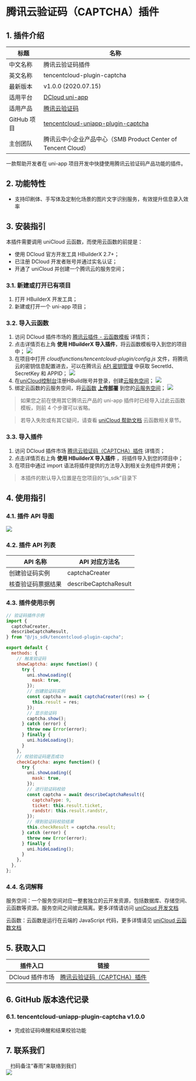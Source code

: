 # 腾讯云验证码（CAPTCHA）插件

## 1. 插件介绍

| 标题        | 名称                                                                   |
| ----------- | ---------------------------------------------------------------------- |
| 中文名称    | 腾讯云验证码插件                                                       |
| 英文名称    | tencentcloud-plugin-captcha                                            |
| 最新版本    | v1.0.0 (2020.07.15)                                                    |
| 适用平台    | [DCloud uni-app](https://uniapp.dcloud.net.cn)                         |
| 适用产品    | [腾讯云验证码](https://cloud.tencent.com/product/captcha)              |
| GitHub 项目 | [tencentcloud-uniapp-plugin-captcha](https://github.com/Tencent-Cloud-Plugins/tencentcloud-uniapp-plugin-captcha)   |
| 主创团队    | 腾讯云中小企业产品中心（SMB Product Center of Tencent Cloud）          |

一款帮助开发者在 uni-app 项目开发中快捷使用腾讯云验证码产品功能的插件。

## 2. 功能特性

- 支持印刷体、手写体及定制化场景的图片文字识别服务，有效提升信息录入效率

## 3. 安装指引

本插件需要调用 uniCloud 云函数，而使用云函数的前提是：

- 使用 DCloud 官方开发工具 HBuilderX 2.7+；
- 已注册 DCloud 开发者账号并通过实名认证；
- 开通了 uniCloud 并创建一个腾讯云的服务空间；

### 3.1. 新建或打开已有项目

1. 打开 HBuilderX 开发工具；
1. 新建或打开一个 uni-app 项目；

### 3.2. 导入云函数

1. 访问 DCloud 插件市场的 [腾讯云插件 - 云函数模板](https://ext.dcloud.net.cn/plugin?id=2139) 详情页；
2. 点击详情页右上角 **使用 HBuilderX 导入插件**，将云函数模板导入到您的项目中；
![](./images/guide/guide-1.png)
3. 在项目中打开 _cloudfunctions/tencentcloud-plugin/config.js_ 文件，将腾讯云的密钥信息配置进去，可以在腾讯云 [API 密钥管理](https://console.cloud.tencent.com/cam/capi) 中获取 SecretId、SecretKey 和 APPID；
![](./images/guide/guide-2.png)
4. 在[uniCloud控制台](https://unicloud.dcloud.net.cn/login)注册HBuild账号并登录，创建[云服务空间](https://uniapp.dcloud.net.cn/uniCloud/concepts/space)；
![](./images/guide/guide-3.png)
5. 绑定云函数的云服务空间，将[云函数](https://uniapp.dcloud.net.cn/uniCloud/concepts/cloudfunction) [**上传部署**](https://uniapp.dcloud.net.cn/uniCloud/quickstart?id=rundebug) 到您的[云服务空间](https://uniapp.dcloud.net.cn/uniCloud/concepts/space)；
![](./images/guide/guide-4.png)

> 如果您之前在使用其它腾讯云产品的 uni-app 插件时已经导入过此云函数模板，则前 4 个步骤可以省略。

> 若导入失败或有其它疑问，请查看 [uniCloud 帮助文档](https://uniapp.dcloud.io/uniCloud/README) 云函数相关章节。

### 3.3. 导入插件

1. 访问 DCloud 插件市场 [腾讯云验证码（CAPTCHA）插件](https://ext.dcloud.net.cn/plugin?id=2519) 详情页；
1. 点击详情页右上角 **使用 HBuilderX 导入插件** ，将插件导入到您的项目中；
1. 在项目中通过 import 语法将插件提供的方法导入到相关业务组件并使用；

> 本插件的默认导入位置是在您项目的“js_sdk”目录下

## 4. 使用指引

### 4.1. 插件 API 导图

![](./images/catpcha-guide.png)

### 4.2. 插件 API 列表

| API 名称           | API 对应方法名        |
| ------------------ | --------------------- |
| 创建验证码实例     | captchaCreater        |
| 核查验证码票据结果 | describeCaptchaResult |

### 4.3. 插件使用示例

```javascript
// 验证码插件示例
import {
  captchaCreater,
  describeCaptchaResult,
} from "@/js_sdk/tencentcloud-plugin-capcha";

export default {
  methods: {
    // 触发验证码
    showCaptcha: async function() {
      try {
        uni.showLoading({
          mask: true,
        });
        // 创建验证码实例
        const captcha = await captchaCreater((res) => {
          this.result = res;
        });
        // 显示验证码
        captcha.show();
      } catch (error) {
        throw new Error(error);
      } finally {
        uni.hideLoading();
      }
    },
    // 校验验证码是否成功
    checkCaptcha: async function() {
      try {
        uni.showLoading({
          mask: true,
        });
        // 进行验证码校验
        const captcha = await describeCaptchaResult({
          captchaType: 9,
          ticket: this.result.ticket,
          randstr: this.result.randstr,
        });
        // 得到验证码校验结果
        this.checkResult = captcha.result;
      } catch (error) {
        throw new Error(error);
      } finally {
        uni.hideLoading();
      }
    },
  },
};
```

### 4.4. 名词解释

服务空间：一个服务空间对应一整套独立的云开发资源，包括数据库、存储空间、云函数等资源。服务空间之间彼此隔离。更多详情请访问 [uniCloud 开发文档](https://uniapp.dcloud.io/uniCloud/concepts/space)

云函数：云函数是运行在云端的 JavaScript 代码，更多详情请见 [uniCloud 云函数文档](https://uniapp.dcloud.io/uniCloud/cf-functions)

## 5. 获取入口

| 插件入口        | 链接 |
| --------------- | ---- |
| DCloud 插件市场 | [腾讯云验证码（CAPTCHA）插件](https://ext.dcloud.net.cn/plugin?id=2519) |

## 6. GitHub 版本迭代记录

### 6.1. tencentcloud-uniapp-plugin-captcha v1.0.0

- 完成验证码唤醒和结果校验功能

## 7. 联系我们

&nbsp;&nbsp;&nbsp;扫码备注“春雨”来联络到我们</br>
![](./images/qrcode.png)

